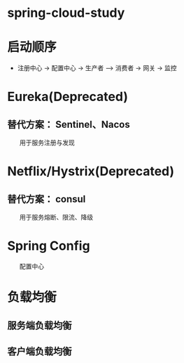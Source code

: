 # spring-cloud-study
# 启动顺序
* 注册中心 -> 配置中心 -> 生产者 —> 消费者 -> 网关 -> 监控

# Eureka(Deprecated)
## 替代方案： Sentinel、Nacos
&emsp;&emsp;用于服务注册与发现

# Netflix/Hystrix(Deprecated)
## 替代方案： consul
&emsp;&emsp;用于服务熔断、限流、降级

# Spring Config
&emsp;&emsp;配置中心

# 负载均衡
## 服务端负载均衡

## 客户端负载均衡